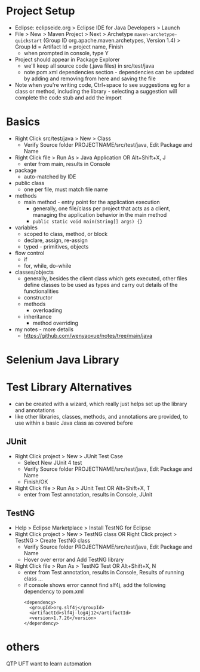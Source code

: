 # Project Setup
* Eclipse: eclipseide.org > Eclipse IDE for Java Developers > Launch
* File > New > Maven Project > Next > Archetype `maven-archetype-quickstart` (Group ID org.apache.maven.archetypes, Version 1.4) > Group Id = Artifact Id = project name, Finish
  * when prompted in console, type Y
* Project should appear in Package Explorer
  * we'll keep all source code (.java files) in src/test/java
  * note pom.xml dependencies section - dependencies can be updated by adding and removing from here and saving the file
* Note when you're writing code, Ctrl+space to see suggestions eg for a class or method, including the library - selecting a suggestion will complete the code stub and add the import

# Basics
* Right Click src/test/java > New > Class
  * Verify Source folder PROJECTNAME/src/test/java, Edit Package and Name
* Right Click file > Run As > Java Application OR Alt+Shift+X, J
  * enter from main, results in Console
* package
  * auto-matched by IDE
* public class
  * one per file, must match file name
* methods
  * main method - entry point for the application execution
    * generally, one file/class per project that acts as a client, managing the application behavior in the main method
    * `public static void main(String[] args) {}`
* variables
  * scoped to class, method, or block
  * declare, assign, re-assign
  * typed - primitives, objects
* flow control
  * if
  * for, while, do-while
* classes/objects
  * generally, besides the client class which gets executed, other files define classes to be used as types and carry out details of the functionalities
  * constructor
  * methods
    * overloading
  * inheritance
    * method overriding
* my notes - more details
  * https://github.com/wenyaoxue/notes/tree/main/java

# Selenium Java Library


# Test Library Alternatives
* can be created with a wizard, which really just helps set up the library and annotations
* like other libraries, classes, methods, and annotations are provided, to use within a basic Java class as covered before
## JUnit
* Right Click project > New > JUnit Test Case
  * Select New JUnit 4 test
  * Verify Source folder PROJECTNAME/src/test/java, Edit Package and Name
  * Finish/OK
* Right Click file > Run As > JUnit Test OR Alt+Shift+X, T
  * enter from Test annotation, results in Console, JUnit

## TestNG
* Help > Eclipse Marketplace > Install TestNG for Eclipse
* Right Click project > New > TestNG class OR Right Click project > TestNG > Create TestNG class
  * Verify Source folder PROJECTNAME/src/test/java, Edit Package and Name
  * Hover over error and Add TestNG library
* Right Click file > Run As > TestNG Test OR Alt+Shift+X, N
  * enter from Test annotation, results in Console, Results of running class ...
  * if console shows error cannot find slf4j, add the following dependency to pom.xml
    ```
    <dependency>
      <groupId>org.slf4j</groupId>
      <artifactId>slf4j-log4j12</artifactId>
      <version>1.7.26</version>
    </dependency>
    ```

# others
QTP UFT
want to learn automation
